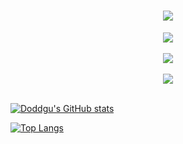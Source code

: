 <h1 align="center">
  <a href="https://github.com/239573049">
    <img src="https://readme-typing-svg.herokuapp.com/?lines=console.log(%22Hello%2C%20World!%22);欢迎来到Token的主页!&center=true&size=27">
  </a>
</h1>
<!-- 敲代码的图片 -->
<div align="center" ><img order-radius="100px" src="https://cdn.jsdelivr.net/gh/sun0225SUN/photos/images/202108300019556.gif"/></div>
<br>

<div align="center">
  <img align="center" src="https://github-readme-streak-stats.herokuapp.com/?user=239573049&theme=dark&hide_border=true" />
</div>
<br>

<div align="center"><img  src="https://github-profile-trophy.vercel.app/?username=239573049&theme=gruvbox&row=1&column=6&no-frame=true&no-bg=true" /></div>
<br>

[![Doddgu's GitHub stats](https://github-readme-stats.vercel.app/api?username=239573049&show_icons=true)](https://github.com/239573049)

[![Top Langs](https://github-readme-stats.vercel.app/api/top-langs/?username=239573049&layout=compact)](https://github.com/239573049/github-readme-stats)

